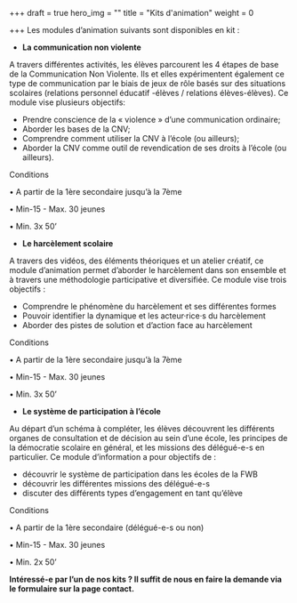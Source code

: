 +++
draft = true
hero_img = ""
title = "Kits d'animation"
weight = 0

+++
Les modules d’animation suivants sont disponibles en kit :

* **La communication non violente**

A travers différentes activités, les élèves parcourent les 4 étapes de base de la Communication Non Violente. Ils et elles expérimentent également ce type de communication par le biais de jeux de rôle basés sur des situations scolaires (relations personnel éducatif -élèves / relations élèves-élèves). Ce module vise plusieurs objectifs:

* Prendre conscience de la « violence » d’une communication ordinaire;
* Aborder les bases de la CNV;
* Comprendre comment utiliser la CNV à l’école (ou ailleurs);
* Aborder la CNV comme outil de revendication de ses droits à l’école (ou ailleurs).

Conditions 

• A partir de la 1ère secondaire jusqu’à la 7ème

• Min-15 - Max. 30 jeunes

• Min. 3x 50’

* **Le harcèlement scolaire**

A travers des vidéos, des éléments théoriques et un atelier créatif, ce module d’animation permet d’aborder le harcèlement dans son ensemble et à travers une méthodologie participative et diversifiée. Ce module vise trois objectifs :

* Comprendre le phénomène du harcèlement et ses différentes formes
* Pouvoir identifier la dynamique et les acteur·rice·s du harcèlement
* Aborder des pistes de solution et d’action face au harcèlement

Conditions

• A partir de la 1ère secondaire jusqu’à la 7ème

• Min-15 - Max. 30 jeunes

• Min. 3x 50’

* **Le système de participation à l’école**

Au départ d’un schéma à compléter, les élèves découvrent les différents organes de consultation et de décision au sein d’une école, les principes de la démocratie scolaire en général, et les missions des délégué-e-s en particulier. Ce module d’information a pour objectifs de :

* découvrir le système de participation dans les écoles de la FWB
* découvrir les différentes missions des délégué-e-s
* discuter des différents types d’engagement en tant qu’élève

Conditions

• A partir de la 1ère secondaire (délégué-e-s ou non)

• Min-15 - Max. 30 jeunes

• Min. 2x 50’

**Intéressé-e par l’un de nos kits ? Il suffit de nous en faire la demande via le formulaire sur la page contact.**